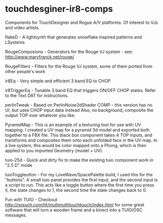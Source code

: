 touchdesginer-ir8-comps
=======================

Components for TouchDesigner and Rogue A/V platforms. Of interest to VJs and video artists.

flakeD          - A lightsynth that generates snowflake inspired patterns and LSystems

RougeComposions - Generators for the Rouge VJ system - see: http://www.maryfranck.net/rouge/

RougeFilters    - Filters for the Rouge VJ system, some of them ported from other people's work

ir8Eq           - Very simple and efficient 3 band EQ to CHOP

ir8TriggerEq    - Tunable 3 band EQ that triggers ON/OFF CHOP states. Refer to the Text DAT for instructions.

perlinTweak     - Based on PerlinNoise3dShader COMP - this version has no UI, but uses CHOP input data instead
                  Also, no background, composite the output TOP over whatever you like.

PyramidMap      - This is an example of a texturing tool for use with UV mapping. I created a UV map for a 
                  pyramid 3d model and exported both together to a FBX file. This black box component takes
                  4 TOP inputs, and transforms and composites them onto each unfolded face in the UV map. 
                  In a live system, this would be color mapped onto a Phong, which is then applied to you
                  imported Geometry (model + UV).

tuio-25d        - Quick and dirty fix to make the existing tuio component work in "2.5 D" mode

tuioToggleutton - For my LoveWave/SpacePalette build, I used this for the "buttons". A small tuio panel provides
                  the first input, and the second input is a script to run. This acts like a toggle button where
                  the first time you press it, the state changes to 1, the second time the state changes back to 0.

Fun with TUIO   - Checkout http://nosuch.com/tjt/multimultitouchtouch/index.html for some great software
                  that will turn a wooden frame and a kinect into a TUIO/OSC messages.

